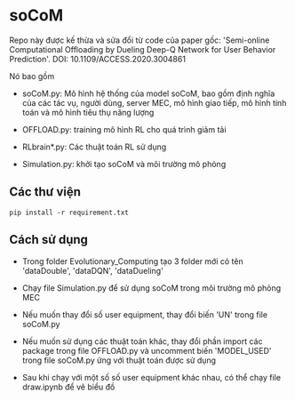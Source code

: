 # soCoM
Repo này được kế thừa và sửa đổi từ code của paper gốc: 
'Semi-online Computational Offloading by Dueling Deep-Q Network for User Behavior Prediction'.
DOI: 10.1109/ACCESS.2020.3004861

Nó bao gồm

- soCoM.py: Mô hình hệ thống của model soCoM, bao gồm định nghĩa của các tác vụ, người dùng, server MEC, mô hình giao tiếp, mô hình tính toán và mô hình tiêu thụ năng lượng

- OFFLOAD.py: training mô hình RL cho quá trình giảm tải

- RLbrain*.py: Các thuật toán RL sử dụng

- Simulation.py: khởi tạo soCoM và môi trường mô phỏng
## Các thư viện
```
pip install -r requirement.txt
```
## Cách sử dụng
- Trong folder Evolutionary_Computing tạo 3 folder mới có tên 'dataDouble', 'dataDQN', 'dataDueling'

- Chạy file Simulation.py để sử dụng soCoM trong môi trường mô phỏng MEC

- Nếu muốn thay đổi số user equipment, thay đổi biến 'UN' trong file soCoM.py

- Nếu muốn sử dụng các thuật toán khác, thay đổi phần import các package trong file OFFLOAD.py và uncomment biến 'MODEL_USED' trong file soCoM.py ứng với thuật toán được sử dụng

- Sau khi chạy với một số số user equipment khác nhau, có thể chạy file draw.ipynb để vẽ biểu đồ
